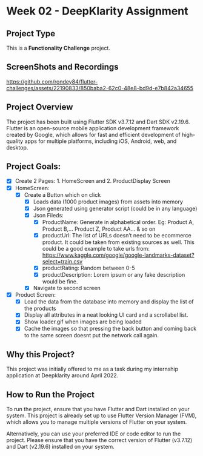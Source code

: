 # Week 02 - DeepKlarity Assignment

## Project Type

This is a **Functionality Challenge** project.

## ScreenShots and Recordings

https://github.com/rondey84/flutter-challenges/assets/22190833/850baba2-62c0-48e8-bd9d-e7b842a34655

## Project Overview

The project has been built using Flutter SDK v3.7.12 and Dart SDK v2.19.6. Flutter is an open-source mobile application development framework created by Google, which allows for fast and efficient development of high-quality apps for multiple platforms, including iOS, Android, web, and desktop.

## Project Goals:

* [X] Create 2 Pages: 1. HomeScreen and 2. ProductDisplay Screen
* [X] HomeScreen:
  * [X] Create a Button which on click
    * [X] Loads data (1000 product images) from assets into memory
    * [X] Json generated using generator script (could be in any language)
    * [X] Json Fileds:
      * [X] ProductName: Generate in alphabetical order. Eg: Product A, Product B,...
        Product Z, Product AA… & so on
      * [X] productUrl: The list of URLs doesn’t need to be ecommerce product. It could be
        taken from existing sources as well. This could be a good example to take urls
        from: https://www.kaggle.com/google/google-landmarks-dataset?select=train.csv
      * [X] productRating: Random between 0-5
      * [X] productDescription: Lorem ipsum or any fake description would be fine.
    * [X] Navigate to second screen
* [X] Product Screen:
  * [X] Load the data from the database into memory and display the list of the products
  * [X] Display all attributes in a neat looking UI card and a scrollabel list.
  * [X] Show loader.gif when images are being loaded
  * [X] Cache the images so that pressing the back button and coming back to the same screen
    doesnt put the network call again.

## Why this Project?

This project was initially offered to me as a task during my internship application at Deepklarity around April 2022.

## How to Run the Project

To run the project, ensure that you have Flutter and Dart installed on your system. This project is already set up to use Flutter Version Manager (FVM), which allows you to manage multiple versions of Flutter on your system.

Alternatively, you can use your preferred IDE or code editor to run the project. Please ensure that you have the correct version of Flutter (v3.7.12) and Dart (v2.19.6) installed on your system.

